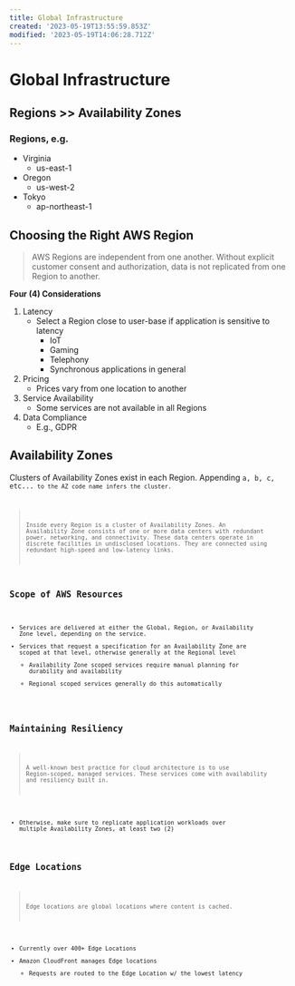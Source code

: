 ```yaml
---
title: Global Infrastructure
created: '2023-05-19T13:55:59.853Z'
modified: '2023-05-19T14:06:28.712Z'
---
```


# Global Infrastructure

## Regions >> Availability Zones

### Regions, e.g.
- Virginia
  - us-east-1
- Oregon
  - us-west-2
- Tokyo
  - ap-northeast-1

## Choosing the Right AWS Region
> AWS Regions are independent from one another. Without explicit customer consent and authorization, data is not replicated from one Region to another.

**Four (4) Considerations**
1. Latency
    - Select a Region close to user-base if application is sensitive to latency
      - IoT
      - Gaming
      - Telephony
      - Synchronous applications in general
2. Pricing
    - Prices vary from one location to another
3. Service Availability
    - Some services are not available in all Regions
4. Data Compliance
    - E.g., GDPR

## Availability Zones
Clusters of Availability Zones exist in each Region. Appending <code>a, b, c, etc...<code> to the AZ code name infers the cluster.

> Inside every Region is a cluster of Availability Zones. An Availability Zone consists of one or more data centers with redundant power, networking, and connectivity. These data centers operate in discrete facilities in undisclosed locations. They are connected using redundant high-speed and low-latency links.

## Scope of AWS Resources
* Services are delivered at either the Global, Region, or Availability Zone level, depending on the service.
* Services that request a specification for an Availability Zone are scoped at that level, otherwise generally at the Regional level
  * Availability Zone scoped services require manual planning for durability and availability
  * Regional scoped services generally do this automatically

## Maintaining Resiliency
> A well-known best practice for cloud architecture is to use Region-scoped, managed services. These services come with availability and resiliency built in.
* Otherwise, make sure to replicate application workloads over multiple Availability Zones, at least two (2)

## Edge Locations
> Edge locations are global locations where content is cached.
* Currently over 400+ Edge Locations
* Amazon CloudFront manages Edge locations
  * Requests are routed to the Edge Location w/ the lowest latency
